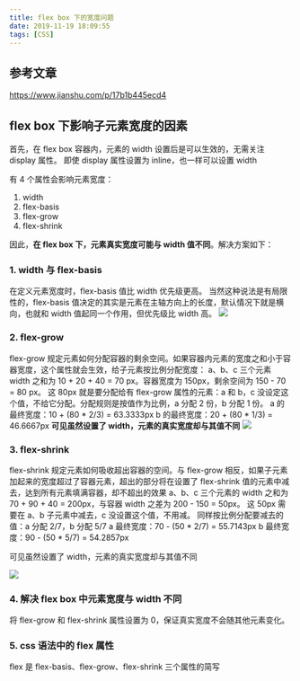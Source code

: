 ```yaml
---
title: flex box 下的宽度问题
date: 2019-11-19 18:09:55
tags: [CSS]
---
```


## 参考文章

https://www.jianshu.com/p/17b1b445ecd4

## flex box 下影响子元素宽度的因素

首先，在 flex box 容器内，元素的 width 设置后是可以生效的，无需关注 display 属性。
即使 display 属性设置为 inline，也一样可以设置 width

有 4 个属性会影响元素宽度：

1. width
2. flex-basis
3. flex-grow
4. flex-shrink

因此，**在 flex box 下，元素真实宽度可能与 width 值不同**。解决方案如下：

### 1. width 与 flex-basis

在定义元素宽度时，flex-basis 值比 width 优先级更高。
当然这种说法是有局限性的，flex-basis 值决定的其实是元素在主轴方向上的长度，默认情况下就是横向，也就和 width 值起同一个作用，但优先级比 width 高。
![](https://imbant-blog.oss-cn-shanghai.aliyuncs.com/blog-img/6/flex-box-%E4%B8%8B%E7%9A%84%E5%AE%BD%E5%BA%A6%E9%97%AE%E9%A2%981.png)

### 2. flex-grow

flex-grow 规定元素如何分配容器的剩余空间。如果容器内元素的宽度之和小于容器宽度，这个属性就会生效，给子元素按比例分配宽度：
a、b、c 三个元素 width 之和为 10 + 20 + 40 = 70 px。容器宽度为 150px，剩余空间为 150 - 70 = 80 px。
这 80px 就是要分配给有 flex-grow 属性的元素：a 和 b，c 没设定这个值，不给它分配。分配规则是按值作为比例，a 分配 2 份，b 分配 1 份。
a 的最终宽度：10 + (80 \* 2/3) = 63.3333px
b 的最终宽度：20 + (80 \* 1/3) = 46.6667px
**可见虽然设置了 width，元素的真实宽度却与其值不同**
![](https://imbant-blog.oss-cn-shanghai.aliyuncs.com/blog-img/6/flex-box-%E4%B8%8B%E7%9A%84%E5%AE%BD%E5%BA%A6%E9%97%AE%E9%A2%982.png)

### 3. flex-shrink

flex-shrink 规定元素如何吸收超出容器的空间。与 flex-grow 相反，如果子元素加起来的宽度超过了容器元素，超出的部分将在设置了 flex-shrink 值的元素中减去，达到所有元素填满容器，却不超出的效果
a、b、c 三个元素的 width 之和为 70 + 90 + 40 = 200px，与容器 width 之差为 200 - 150 = 50px。
这 50px 需要在 a、b 子元素中减去，c 没设置这个值，不用减。
同样按比例分配要减去的值：a 分配 2/7，b 分配 5/7
a 最终宽度：70 - (50 \* 2/7) = 55.7143px
b 最终宽度：90 - (50 \* 5/7) = 54.2857px

可见虽然设置了 width，元素的真实宽度却与其值不同

![](https://imbant-blog.oss-cn-shanghai.aliyuncs.com/blog-img/6/flex-box-%E4%B8%8B%E7%9A%84%E5%AE%BD%E5%BA%A6%E9%97%AE%E9%A2%983.png)

### 4. 解决 flex box 中元素宽度与 width 不同

将 flex-grow 和 flex-shrink 属性设置为 0，保证真实宽度不会随其他元素变化。

### 5. css 语法中的 flex 属性

flex 是 flex-basis、flex-grow、flex-shrink 三个属性的简写
